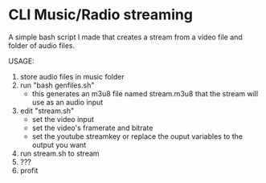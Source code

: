 # CLI Music/Radio streaming

A simple bash script I made that creates a stream from a video file and folder of audio files.

USAGE:

1. store audio files in music folder 
2. run "bash genfiles.sh" 
	- this generates an m3u8 file named stream.m3u8 that the stream will use as an audio input
3. edit "stream.sh"
 	- set the video input 
	- set the video's framerate and bitrate
	- set the youtube streamkey or replace the ouput variables to the output you want
4. run stream.sh to stream
5. ???
6. profit

